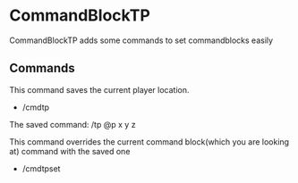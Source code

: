 # CommandBlockTP

CommandBlockTP adds some commands to set commandblocks easily

## Commands

This command saves the current player location.
- /cmdtp

The saved command:  /tp @p x y z 
    
This command overrides the current command block(which you are looking at) command with the saved one
- /cmdtpset
    
